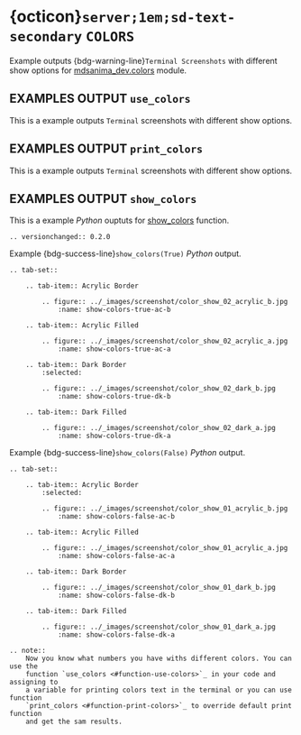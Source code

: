 # {octicon}`server;1em;sd-text-secondary` `COLORS`

Example outputs {bdg-warning-line}`Terminal Screenshots` with different show
options for [mdsanima_dev.colors](../../modules/colors/) module.

## EXAMPLES OUTPUT `use_colors`

This is a example outputs `Terminal` screenshots with different show options.

## EXAMPLES OUTPUT `print_colors`

This is a example outputs `Terminal` screenshots with different show options.

## EXAMPLES OUTPUT `show_colors`

This is a example _Python_ ouptuts for
[show_colors](../../modules/colors/#function-show-colors) function.

```{eval-rst}
.. versionchanged:: 0.2.0
```

Example {bdg-success-line}`show_colors(True)` _Python_ output.

```{eval-rst}
.. tab-set::

    .. tab-item:: Acrylic Border

        .. figure:: ../_images/screenshot/color_show_02_acrylic_b.jpg
            :name: show-colors-true-ac-b

    .. tab-item:: Acrylic Filled

        .. figure:: ../_images/screenshot/color_show_02_acrylic_a.jpg
            :name: show-colors-true-ac-a

    .. tab-item:: Dark Border
        :selected:

        .. figure:: ../_images/screenshot/color_show_02_dark_b.jpg
            :name: show-colors-true-dk-b

    .. tab-item:: Dark Filled

        .. figure:: ../_images/screenshot/color_show_02_dark_a.jpg
            :name: show-colors-true-dk-a
```

Example {bdg-success-line}`show_colors(False)` _Python_ output.

```{eval-rst}
.. tab-set::

    .. tab-item:: Acrylic Border
        :selected:

        .. figure:: ../_images/screenshot/color_show_01_acrylic_b.jpg
            :name: show-colors-false-ac-b

    .. tab-item:: Acrylic Filled

        .. figure:: ../_images/screenshot/color_show_01_acrylic_a.jpg
            :name: show-colors-false-ac-a

    .. tab-item:: Dark Border

        .. figure:: ../_images/screenshot/color_show_01_dark_b.jpg
            :name: show-colors-false-dk-b

    .. tab-item:: Dark Filled

        .. figure:: ../_images/screenshot/color_show_01_dark_a.jpg
            :name: show-colors-false-dk-a
```

```{eval-rst}
.. note::
    Now you know what numbers you have withs different colors. You can use the
    function `use_colors <#function-use-colors>`_ in your code and assigning to
    a variable for printing colors text in the terminal or you can use function
    `print_colors <#function-print-colors>`_ to override default print function
    and get the sam results.
```
